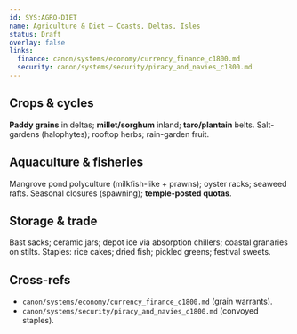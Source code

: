 ```yaml
---
id: SYS:AGRO-DIET
name: Agriculture & Diet — Coasts, Deltas, Isles
status: Draft
overlay: false
links:
  finance: canon/systems/economy/currency_finance_c1800.md
  security: canon/systems/security/piracy_and_navies_c1800.md
---
```


## Crops & cycles
**Paddy grains** in deltas; **millet/sorghum** inland; **taro/plantain** belts. Salt-gardens (halophytes); rooftop herbs; rain-garden fruit. 

## Aquaculture & fisheries
Mangrove pond polyculture (milkfish-like + prawns); oyster racks; seaweed rafts. Seasonal closures (spawning); **temple-posted quotas**. 

## Storage & trade
Bast sacks; ceramic jars; depot ice via absorption chillers; coastal granaries on stilts. Staples: rice cakes; dried fish; pickled greens; festival sweets. 

## Cross-refs
- `canon/systems/economy/currency_finance_c1800.md` (grain warrants).
- `canon/systems/security/piracy_and_navies_c1800.md` (convoyed staples).